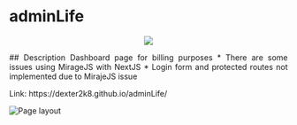# adminLife

<p align="center">
   <img src="http://img.shields.io/static/v1?label=STATUS&message=ALREADY%20DEVELOPED&color=RED&style=for-the-badge" #vitrinedev/>
</p>

<p align="justify">
## Description
Dashboard page for billing purposes
* There are some issues using MirageJS with NextJS
* Login form and protected routes not implemented due to MirajeJS issue
<p>Link: https://dexter2k8.github.io/adminLife/</p>

![Page layout](https://github.com/dexter2k8/adminLife/blob/main/public/page.gif)

</p>
